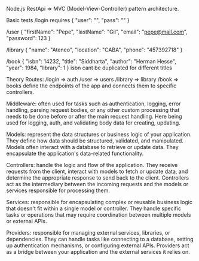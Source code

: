 Node.js RestApi  => MVC (Model-View-Controller) pattern architecture. 

Basic tests
/login requires
{
  "user": "",
  "pass": ""
}

/user
{
    "firstName": "Pepe",
    "lastName": "Gil",
    "email": "pepe@mail.com",
    "password": 123
}

/library
{
  "name": "Ateneo",
  "location": "CABA",
  "phone": "457392718"
}

/book
{
  "isbn": 14232,
  "title": "Siddharta",
  "author": "Herman Hesse",
  "year": 1984,
  "library": 1
}
isbn cant be duplicated for different titles

Theory
Routes: 
  /login => auth 
  /user => users
  /library => library
  /book => books
  define the endpoints of the app and connects them to specific controllers.


Middleware: 
  often used for tasks such as authentication, logging, error handling, parsing request bodies, or any other custom processing that needs to be done before or after the main request handling.
  Here being used for logging, auth, and validating body data for creating, updating.

Models:
  represent the data structures or business logic of your application. They define how data should be structured, validated, and manipulated. Models often interact with a database to retrieve or update data. They encapsulate the application's data-related functionality.


Controllers:
  handle the logic and flow of the application. They receive requests from the client, interact with models to fetch or update data, and determine the appropriate response to send back to the client. Controllers act as the intermediary between the incoming requests and the models or services responsible for processing them.

Services:
  responsible for encapsulating complex or reusable business logic that doesn't fit within a single model or controller. They handle specific tasks or operations that may require coordination between multiple models or external APIs. 

Providers:
  responsible for managing external services, libraries, or dependencies. They can handle tasks like connecting to a database, setting up authentication mechanisms, or configuring external APIs. Providers act as a bridge between your application and the external services it relies on.



